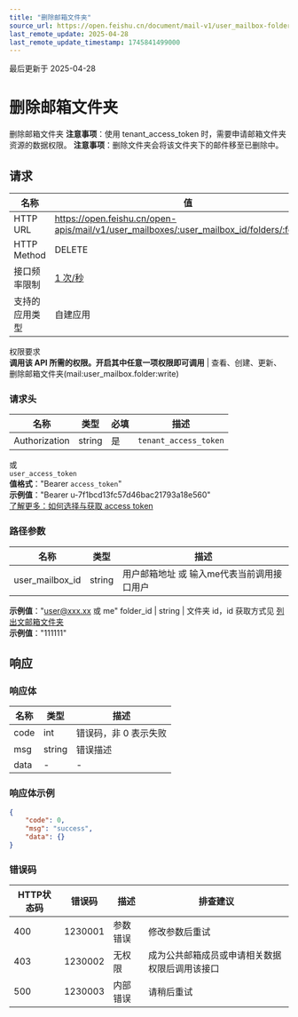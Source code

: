 ```yaml
---
title: "删除邮箱文件夹"
source_url: https://open.feishu.cn/document/mail-v1/user_mailbox-folder/delete
last_remote_update: 2025-04-28
last_remote_update_timestamp: 1745841499000
---
```

最后更新于 2025-04-28

# 删除邮箱文件夹

删除邮箱文件夹
**注意事项**：使用 tenant_access_token 时，需要申请邮箱文件夹资源的数据权限。
**注意事项**：删除文件夹会将该文件夹下的邮件移至已删除中。

## 请求
名称 | 值
---|---
HTTP URL | https://open.feishu.cn/open-apis/mail/v1/user_mailboxes/:user_mailbox_id/folders/:folder_id
HTTP Method | DELETE
接口频率限制 | [1 次/秒](https://open.feishu.cn/document/ukTMukTMukTM/uUzN04SN3QjL1cDN)
支持的应用类型 | 自建应用
权限要求  
            **调用该 API 所需的权限。开启其中任意一项权限即可调用** | 查看、创建、更新、删除邮箱文件夹(mail:user_mailbox.folder:write)

### 请求头

名称 | 类型 | 必填 | 描述
--- | --- | --- | ---
Authorization | string | 是 | `tenant_access_token`  
或  
`user_access_token`  
**值格式**："Bearer `access_token`"  
**示例值**："Bearer u-7f1bcd13fc57d46bac21793a18e560"  
[了解更多：如何选择与获取 access token](https://open.feishu.cn/document/uAjLw4CM/ugTN1YjL4UTN24CO1UjN/trouble-shooting/how-to-choose-which-type-of-token-to-use)

### 路径参数

名称 | 类型 | 描述
--- | --- | ---
user_mailbox_id | string | 用户邮箱地址 或 输入me代表当前调用接口用户  
**示例值**："user@xxx.xx 或 me"
folder_id | string | 文件夹 id，id 获取方式见 [列出文邮箱文件夹](https://open.feishu.cn/document/uAjLw4CM/ukTMukTMukTM/reference/mail-v1/user_mailbox-folder/list)  
**示例值**："111111"

## 响应

### 响应体

名称 | 类型 | 描述
--- | --- | ---
code | int | 错误码，非 0 表示失败
msg | string | 错误描述
data | \- | \-

### 响应体示例
```json
{
    "code": 0,
    "msg": "success",
    "data": {}
}
```

### 错误码

HTTP状态码 | 错误码 | 描述 | 排查建议
--- | --- | --- | ---
400 | 1230001 | 参数错误 | 修改参数后重试
403 | 1230002 | 无权限 | 成为公共邮箱成员或申请相关数据权限后调用该接口
500 | 1230003 | 内部错误 | 请稍后重试
